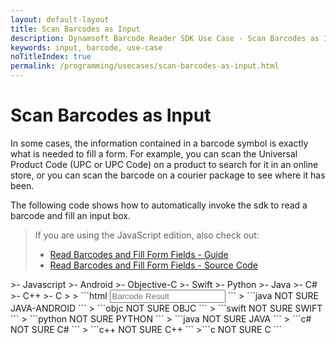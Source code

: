 ```yaml
---
layout: default-layout
title: Scan Barcodes as Input
description: Dynamsoft Barcode Reader SDK Use Case - Scan Barcodes as Input
keywords: input, barcode, use-case
noTitleIndex: true
permalink: /programming/usecases/scan-barcodes-as-input.html
---
```


# Scan Barcodes as Input

In some cases, the information contained in a barcode symbol is exactly what is needed to fill a form. For example, you can scan the Universal Product Code (UPC or UPC Code) on a product to search for it in an online store, or you can scan the barcode on a courier package to see where it has been.

The following code shows how to automatically invoke the sdk to read a barcode and fill an input box.

> If you are using the JavaScript edition, also check out:
>
> * <a target = "_blank" href="https://www.dynamsoft.com/barcode-reader/docs/web/programming/javascript/samples-demos/usecase1-formfill.html?utm_source=usecaseArticle">Read Barcodes and Fill Form Fields - Guide</a>
> * <a target = "_blank" href="https://github.com/Dynamsoft/barcode-reader-javascript-samples/blob/9.x/4.use-case/1.fill-a-form-with-barcode-reading.html?utm_source=usecaseArticle">Read Barcodes and Fill Form Fields - Source Code</a>

<div class="sample-code-prefix template2"></div>
   >- Javascript
   >- Android
   >- Objective-C
   >- Swift
   >- Python
   >- Java
   >- C#
   >- C++
   >- C
   >
>
```html
<input id="input-to-fill" type="text" readonly="true" placeholder="Barcode Result">
<script>
let scanner = null;
Dynamsoft.DBR.BarcodeReader.license = 'DLS2eyJvcmdhbml6YXRpb25JRCI6IjIwMDAwMSJ9';
(async function () {
    document.getElementById("input-to-fill").addEventListener('click', async function () {
        try {
            scanner = scanner || await Dynamsoft.DBR.BarcodeScanner.createInstance();
            scanner.onUniqueRead = (txt, result) => {
                this.value = result.barcodeText;
                scanner.hide();
            };
            await scanner.show();
        } catch (ex) {
            alert(ex.message);
            throw ex;
        }
    });
})();
</script>
```
>
```java
NOT SURE JAVA-ANDROID
```
>
```objc
NOT SURE OBJC
```
>
```swift
NOT SURE SWIFT
```
>
```python
NOT SURE PYTHON
```
>
```java
NOT SURE JAVA
```
>
```c#
NOT SURE C#
```
>
```c++
NOT SURE C++
```
>```c
NOT SURE C
```
